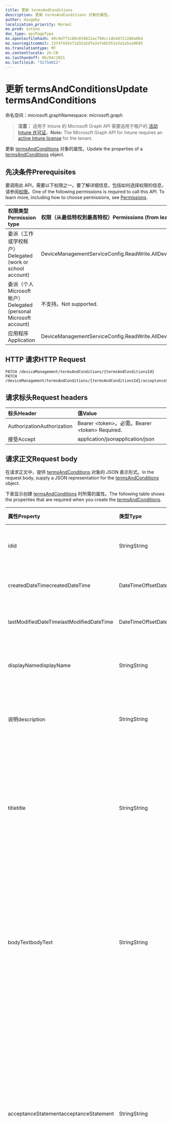 ```yaml
---
title: 更新 termsAndConditions
description: 更新 termsAndConditions 对象的属性。
author: dougeby
localization_priority: Normal
ms.prod: intune
doc_type: apiPageType
ms.openlocfilehash: 49c9d7f1c80c039822ac798cc1de4d721288a0b4
ms.sourcegitcommit: 13f474d3e71d32a5dfe2efebb351e3a1a5aa9685
ms.translationtype: MT
ms.contentlocale: zh-CN
ms.lasthandoff: 06/04/2021
ms.locfileid: "52754012"
---
```

# <a name="update-termsandconditions"></a><span data-ttu-id="9d1d4-103">更新 termsAndConditions</span><span class="sxs-lookup"><span data-stu-id="9d1d4-103">Update termsAndConditions</span></span>

<span data-ttu-id="9d1d4-104">命名空间：microsoft.graph</span><span class="sxs-lookup"><span data-stu-id="9d1d4-104">Namespace: microsoft.graph</span></span>

> <span data-ttu-id="9d1d4-105">**注意：** 适用于 Intune 的 Microsoft Graph API 需要适用于租户的 [活动 Intune 许可证](https://go.microsoft.com/fwlink/?linkid=839381)。</span><span class="sxs-lookup"><span data-stu-id="9d1d4-105">**Note:** The Microsoft Graph API for Intune requires an [active Intune license](https://go.microsoft.com/fwlink/?linkid=839381) for the tenant.</span></span>

<span data-ttu-id="9d1d4-106">更新 [termsAndConditions](../resources/intune-companyterms-termsandconditions.md) 对象的属性。</span><span class="sxs-lookup"><span data-stu-id="9d1d4-106">Update the properties of a [termsAndConditions](../resources/intune-companyterms-termsandconditions.md) object.</span></span>

## <a name="prerequisites"></a><span data-ttu-id="9d1d4-107">先决条件</span><span class="sxs-lookup"><span data-stu-id="9d1d4-107">Prerequisites</span></span>
<span data-ttu-id="9d1d4-p101">要调用此 API，需要以下权限之一。要了解详细信息，包括如何选择权限的信息，请参阅[权限](/graph/permissions-reference)。</span><span class="sxs-lookup"><span data-stu-id="9d1d4-p101">One of the following permissions is required to call this API. To learn more, including how to choose permissions, see [Permissions](/graph/permissions-reference).</span></span>

|<span data-ttu-id="9d1d4-110">权限类型</span><span class="sxs-lookup"><span data-stu-id="9d1d4-110">Permission type</span></span>|<span data-ttu-id="9d1d4-111">权限（从最低特权到最高特权）</span><span class="sxs-lookup"><span data-stu-id="9d1d4-111">Permissions (from least to most privileged)</span></span>|
|:---|:---|
|<span data-ttu-id="9d1d4-112">委派（工作或学校帐户）</span><span class="sxs-lookup"><span data-stu-id="9d1d4-112">Delegated (work or school account)</span></span>|<span data-ttu-id="9d1d4-113">DeviceManagementServiceConfig.ReadWrite.All</span><span class="sxs-lookup"><span data-stu-id="9d1d4-113">DeviceManagementServiceConfig.ReadWrite.All</span></span>|
|<span data-ttu-id="9d1d4-114">委派（个人 Microsoft 帐户）</span><span class="sxs-lookup"><span data-stu-id="9d1d4-114">Delegated (personal Microsoft account)</span></span>|<span data-ttu-id="9d1d4-115">不支持。</span><span class="sxs-lookup"><span data-stu-id="9d1d4-115">Not supported.</span></span>|
|<span data-ttu-id="9d1d4-116">应用程序</span><span class="sxs-lookup"><span data-stu-id="9d1d4-116">Application</span></span>|<span data-ttu-id="9d1d4-117">DeviceManagementServiceConfig.ReadWrite.All</span><span class="sxs-lookup"><span data-stu-id="9d1d4-117">DeviceManagementServiceConfig.ReadWrite.All</span></span>|

## <a name="http-request"></a><span data-ttu-id="9d1d4-118">HTTP 请求</span><span class="sxs-lookup"><span data-stu-id="9d1d4-118">HTTP Request</span></span>
<!-- {
  "blockType": "ignored"
}
-->
``` http
PATCH /deviceManagement/termsAndConditions/{termsAndConditionsId}
PATCH /deviceManagement/termsAndConditions/{termsAndConditionsId}/acceptanceStatuses/{termsAndConditionsAcceptanceStatusId}/termsAndConditions
```

## <a name="request-headers"></a><span data-ttu-id="9d1d4-119">请求标头</span><span class="sxs-lookup"><span data-stu-id="9d1d4-119">Request headers</span></span>
|<span data-ttu-id="9d1d4-120">标头</span><span class="sxs-lookup"><span data-stu-id="9d1d4-120">Header</span></span>|<span data-ttu-id="9d1d4-121">值</span><span class="sxs-lookup"><span data-stu-id="9d1d4-121">Value</span></span>|
|:---|:---|
|<span data-ttu-id="9d1d4-122">Authorization</span><span class="sxs-lookup"><span data-stu-id="9d1d4-122">Authorization</span></span>|<span data-ttu-id="9d1d4-123">Bearer &lt;token&gt;。必需。</span><span class="sxs-lookup"><span data-stu-id="9d1d4-123">Bearer &lt;token&gt; Required.</span></span>|
|<span data-ttu-id="9d1d4-124">接受</span><span class="sxs-lookup"><span data-stu-id="9d1d4-124">Accept</span></span>|<span data-ttu-id="9d1d4-125">application/json</span><span class="sxs-lookup"><span data-stu-id="9d1d4-125">application/json</span></span>|

## <a name="request-body"></a><span data-ttu-id="9d1d4-126">请求正文</span><span class="sxs-lookup"><span data-stu-id="9d1d4-126">Request body</span></span>
<span data-ttu-id="9d1d4-127">在请求正文中，提供 [termsAndConditions](../resources/intune-companyterms-termsandconditions.md) 对象的 JSON 表示形式。</span><span class="sxs-lookup"><span data-stu-id="9d1d4-127">In the request body, supply a JSON representation for the [termsAndConditions](../resources/intune-companyterms-termsandconditions.md) object.</span></span>

<span data-ttu-id="9d1d4-128">下表显示创建 [termsAndConditions](../resources/intune-companyterms-termsandconditions.md) 时所需的属性。</span><span class="sxs-lookup"><span data-stu-id="9d1d4-128">The following table shows the properties that are required when you create the [termsAndConditions](../resources/intune-companyterms-termsandconditions.md).</span></span>

|<span data-ttu-id="9d1d4-129">属性</span><span class="sxs-lookup"><span data-stu-id="9d1d4-129">Property</span></span>|<span data-ttu-id="9d1d4-130">类型</span><span class="sxs-lookup"><span data-stu-id="9d1d4-130">Type</span></span>|<span data-ttu-id="9d1d4-131">说明</span><span class="sxs-lookup"><span data-stu-id="9d1d4-131">Description</span></span>|
|:---|:---|:---|
|<span data-ttu-id="9d1d4-132">id</span><span class="sxs-lookup"><span data-stu-id="9d1d4-132">id</span></span>|<span data-ttu-id="9d1d4-133">String</span><span class="sxs-lookup"><span data-stu-id="9d1d4-133">String</span></span>|<span data-ttu-id="9d1d4-134">T&C 策略的唯一标识符。</span><span class="sxs-lookup"><span data-stu-id="9d1d4-134">Unique identifier of the T&C policy.</span></span>|
|<span data-ttu-id="9d1d4-135">createdDateTime</span><span class="sxs-lookup"><span data-stu-id="9d1d4-135">createdDateTime</span></span>|<span data-ttu-id="9d1d4-136">DateTimeOffset</span><span class="sxs-lookup"><span data-stu-id="9d1d4-136">DateTimeOffset</span></span>|<span data-ttu-id="9d1d4-137">创建对象的日期/时间。</span><span class="sxs-lookup"><span data-stu-id="9d1d4-137">DateTime the object was created.</span></span>|
|<span data-ttu-id="9d1d4-138">lastModifiedDateTime</span><span class="sxs-lookup"><span data-stu-id="9d1d4-138">lastModifiedDateTime</span></span>|<span data-ttu-id="9d1d4-139">DateTimeOffset</span><span class="sxs-lookup"><span data-stu-id="9d1d4-139">DateTimeOffset</span></span>|<span data-ttu-id="9d1d4-140">上次修改对象的日期/时间。</span><span class="sxs-lookup"><span data-stu-id="9d1d4-140">DateTime the object was last modified.</span></span>|
|<span data-ttu-id="9d1d4-141">displayName</span><span class="sxs-lookup"><span data-stu-id="9d1d4-141">displayName</span></span>|<span data-ttu-id="9d1d4-142">String</span><span class="sxs-lookup"><span data-stu-id="9d1d4-142">String</span></span>|<span data-ttu-id="9d1d4-143">管理员提供的 T&C 策略名称。</span><span class="sxs-lookup"><span data-stu-id="9d1d4-143">Administrator-supplied name for the T&C policy.</span></span> |
|<span data-ttu-id="9d1d4-144">说明</span><span class="sxs-lookup"><span data-stu-id="9d1d4-144">description</span></span>|<span data-ttu-id="9d1d4-145">String</span><span class="sxs-lookup"><span data-stu-id="9d1d4-145">String</span></span>|<span data-ttu-id="9d1d4-146">管理员提供的 T&C 策略描述。</span><span class="sxs-lookup"><span data-stu-id="9d1d4-146">Administrator-supplied description of the T&C policy.</span></span>|
|<span data-ttu-id="9d1d4-147">title</span><span class="sxs-lookup"><span data-stu-id="9d1d4-147">title</span></span>|<span data-ttu-id="9d1d4-148">String</span><span class="sxs-lookup"><span data-stu-id="9d1d4-148">String</span></span>|<span data-ttu-id="9d1d4-149">管理员提供的条款和条件标题。</span><span class="sxs-lookup"><span data-stu-id="9d1d4-149">Administrator-supplied title of the terms and conditions.</span></span> <span data-ttu-id="9d1d4-150">这会向用户显示，提示用户接受 T&C 策略。</span><span class="sxs-lookup"><span data-stu-id="9d1d4-150">This is shown to the user on prompts to accept the T&C policy.</span></span>|
|<span data-ttu-id="9d1d4-151">bodyText</span><span class="sxs-lookup"><span data-stu-id="9d1d4-151">bodyText</span></span>|<span data-ttu-id="9d1d4-152">String</span><span class="sxs-lookup"><span data-stu-id="9d1d4-152">String</span></span>|<span data-ttu-id="9d1d4-153">管理员提供的条款和条件正文文本，通常为条款本身。</span><span class="sxs-lookup"><span data-stu-id="9d1d4-153">Administrator-supplied body text of the terms and conditions, typically the terms themselves.</span></span> <span data-ttu-id="9d1d4-154">这会向用户显示，提示用户接受 T&C 策略。</span><span class="sxs-lookup"><span data-stu-id="9d1d4-154">This is shown to the user on prompts to accept the T&C policy.</span></span>|
|<span data-ttu-id="9d1d4-155">acceptanceStatement</span><span class="sxs-lookup"><span data-stu-id="9d1d4-155">acceptanceStatement</span></span>|<span data-ttu-id="9d1d4-156">String</span><span class="sxs-lookup"><span data-stu-id="9d1d4-156">String</span></span>|<span data-ttu-id="9d1d4-157">管理员提供的条款和条件说明，通常会说明接受 T&C 策略中陈述的条款和条件意味着什么。</span><span class="sxs-lookup"><span data-stu-id="9d1d4-157">Administrator-supplied explanation of the terms and conditions, typically describing what it means to accept the terms and conditions set out in the T&C policy.</span></span> <span data-ttu-id="9d1d4-158">这会向用户显示，提示用户接受 T&C 策略。</span><span class="sxs-lookup"><span data-stu-id="9d1d4-158">This is shown to the user on prompts to accept the T&C policy.</span></span>|
|<span data-ttu-id="9d1d4-159">version</span><span class="sxs-lookup"><span data-stu-id="9d1d4-159">version</span></span>|<span data-ttu-id="9d1d4-160">Int32</span><span class="sxs-lookup"><span data-stu-id="9d1d4-160">Int32</span></span>|<span data-ttu-id="9d1d4-161">指示当前条款版本的整数。</span><span class="sxs-lookup"><span data-stu-id="9d1d4-161">Integer indicating the current version of the terms.</span></span> <span data-ttu-id="9d1d4-162">当管理员对条款进行更改，并希望要求用户重新接受修改的 T&C 策略时会递增。</span><span class="sxs-lookup"><span data-stu-id="9d1d4-162">Incremented when an administrator makes a change to the terms and wishes to require users to re-accept the modified T&C policy.</span></span>|



## <a name="response"></a><span data-ttu-id="9d1d4-163">响应</span><span class="sxs-lookup"><span data-stu-id="9d1d4-163">Response</span></span>
<span data-ttu-id="9d1d4-164">如果成功，此方法在响应正文中返回 `200 OK` 响应代码和更新的 [termsAndConditions](../resources/intune-companyterms-termsandconditions.md) 对象。</span><span class="sxs-lookup"><span data-stu-id="9d1d4-164">If successful, this method returns a `200 OK` response code and an updated [termsAndConditions](../resources/intune-companyterms-termsandconditions.md) object in the response body.</span></span>

## <a name="example"></a><span data-ttu-id="9d1d4-165">示例</span><span class="sxs-lookup"><span data-stu-id="9d1d4-165">Example</span></span>

### <a name="request"></a><span data-ttu-id="9d1d4-166">请求</span><span class="sxs-lookup"><span data-stu-id="9d1d4-166">Request</span></span>
<span data-ttu-id="9d1d4-167">下面是一个请求示例。</span><span class="sxs-lookup"><span data-stu-id="9d1d4-167">Here is an example of the request.</span></span>
``` http
PATCH https://graph.microsoft.com/v1.0/deviceManagement/termsAndConditions/{termsAndConditionsId}
Content-type: application/json
Content-length: 273

{
  "@odata.type": "#microsoft.graph.termsAndConditions",
  "displayName": "Display Name value",
  "description": "Description value",
  "title": "Title value",
  "bodyText": "Body Text value",
  "acceptanceStatement": "Acceptance Statement value",
  "version": 7
}
```

### <a name="response"></a><span data-ttu-id="9d1d4-168">响应</span><span class="sxs-lookup"><span data-stu-id="9d1d4-168">Response</span></span>
<span data-ttu-id="9d1d4-p106">下面是一个响应示例。注意：为了简单起见，可能会将此处所示的响应对象截断。将从实际调用中返回所有属性。</span><span class="sxs-lookup"><span data-stu-id="9d1d4-p106">Here is an example of the response. Note: The response object shown here may be truncated for brevity. All of the properties will be returned from an actual call.</span></span>
``` http
HTTP/1.1 200 OK
Content-Type: application/json
Content-Length: 445

{
  "@odata.type": "#microsoft.graph.termsAndConditions",
  "id": "eefc80cf-80cf-eefc-cf80-fceecf80fcee",
  "createdDateTime": "2017-01-01T00:02:43.5775965-08:00",
  "lastModifiedDateTime": "2017-01-01T00:00:35.1329464-08:00",
  "displayName": "Display Name value",
  "description": "Description value",
  "title": "Title value",
  "bodyText": "Body Text value",
  "acceptanceStatement": "Acceptance Statement value",
  "version": 7
}
```




